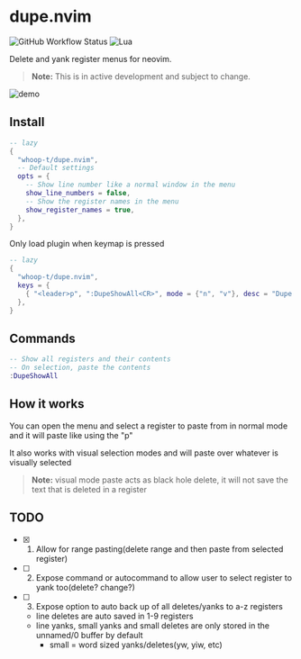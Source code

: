 # dupe.nvim

![GitHub Workflow Status](https://img.shields.io/github/actions/workflow/status/whoop-t/dupe.nvim/lint-test.yml?branch=main&style=for-the-badge)
![Lua](https://img.shields.io/badge/Made%20with%20Lua-blueviolet.svg?style=for-the-badge&logo=lua)

Delete and yank register menus for neovim.

> **Note:** This is in active development and subject to change.

![demo](https://github.com/user-attachments/assets/c460ae24-00da-49dd-a88f-ee15eb61b9c8)

## Install
```lua
-- lazy
{
  "whoop-t/dupe.nvim",
  -- Default settings
  opts = {
    -- Show line number like a normal window in the menu
    show_line_numbers = false,
    -- Show the register names in the menu
    show_register_names = true,
  },
}
```

Only load plugin when keymap is pressed
```lua
-- lazy
{
  "whoop-t/dupe.nvim",
  keys = {
    { "<leader>p", ":DupeShowAll<CR>", mode = {"n", "v"}, desc = "Dupe Show Menu" },
  },
}
```

## Commands
```lua
-- Show all registers and their contents
-- On selection, paste the contents
:DupeShowAll
```

## How it works
You can open the menu and select a register to paste from in normal mode and it will paste like using the "p"

It also works with visual selection modes and will paste over whatever is visually selected
> **Note:** visual mode paste acts as black hole delete, it will not save the text that is deleted in a register

## TODO

- [x] 1. Allow for range pasting(delete range and then paste from selected register)
- [ ] 2. Expose command or autocommand to allow user to select register to yank too(delete? change?)
- [ ] 3. Expose option to auto back up of all deletes/yanks to a-z registers
    - line deletes are auto saved in 1-9 registers
    - line yanks, small yanks and small deletes are only stored in the unnamed/0 buffer by default
        - small = word sized yanks/deletes(yw, yiw, etc)
